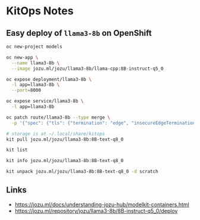 # KitOps Notes

## Easy deploy of `llama3-8b` on OpenShift

```sh
oc new-project models

oc new-app \
  --name llama3-8b \
  --image jozu.ml/jozu/llama3-8b/llama-cpp:8B-instruct-q5_0

oc expose deployment/llama3-8b \
  -l app=llama3-8b \
  --port=8000

oc expose service/llama3-8b \
  -l app=llama3-8b

oc patch route/llama3-8b --type merge \
  -p '{"spec": {"tls": {"termination": "edge", "insecureEdgeTerminationPolicy": "Redirect"}}}'
```

```sh
# storage is at ~/.local/share/kitops
kit pull jozu.ml/jozu/llama3-8b:8B-text-q8_0

kit list

kit info jozu.ml/jozu/llama3-8b:8B-text-q8_0

kit unpack jozu.ml/jozu/llama3-8b:8B-text-q8_0 -d scratch
```

## Links

- https://jozu.ml/docs/understanding-jozu-hub/modelkit-containers.html
- https://jozu.ml/repository/jozu/llama3-8b/8B-instruct-q5_0/deploy

